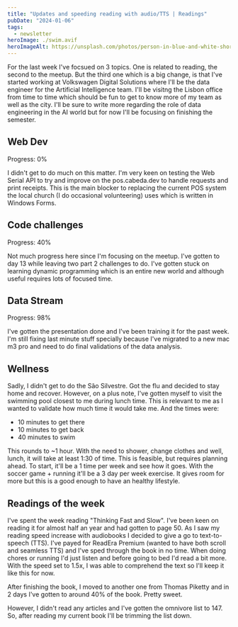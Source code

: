 ```yaml
---
title: "Updates and speeding reading with audio/TTS | Readings"
pubDate: "2024-01-06"
tags:
  - newsletter
heroImage: ./swim.avif
heroImageAlt: https://unsplash.com/photos/person-in-blue-and-white-shorts-in-water-rAn25CLlyLE
---
```


For the last week I've focsued on 3 topics. One is related to reading, the second to the meetup. But the third one which is a big change, is that I've started working at Volkswagen Digital Solutions where I'll be the data engineer for the Artificial Intelligence team. I'll be visitng the Lisbon office from time to time which should be fun to get to know more of my team as well as the city. I'll be sure to write more regarding the role of data engineering in the AI world but for now I'll be focusing on finishing the semester.

## Web Dev

Progress: 0%

I didn't get to do much on this matter. I'm very keen on testing the Web Serial API to try and improve on the pos.cabeda.dev to handle requests and print receipts. This is the main blocker to replacing the current POS system the local church (I do occasional volunteering) uses which is written in Windows Forms.

## Code challenges

Progress: 40%

Not much progress here since I'm focusing on the meetup. I've gotten to day 13 while leaving two part 2 challenges to do. I've gotten stuck on learning dynamic programming which is an entire new world and although useful requires lots of focused time.

## Data Stream

Progress: 98%

I've gotten the presentation done and I've been training it for the past week. I'm still fixing last minute stuff specially because I've migrated to a new mac m3 pro and need to do final validations of the data analysis.

## Wellness

Sadly, I didn't get to do the São Silvestre. Got the flu and decided to stay home and recover. However, on a plus note, I've gotten myself to visit the swimming pool closest to me during lunch time. This is relevant to me as I wanted to validate how much time it would take me. And the times were:

- 10 minutes to get there
- 10 minutes to get back
- 40 minutes to swim

This rounds to ~1 hour. With the need to shower, change clothes and well, lunch, it will take at least 1:30 of time. This is feasible, but requires planning ahead. To start, it'll be a 1 time per week and see how it goes. With the soccer game + running it'll be a 3 day per week exercise. It gives room for more but this is a good enough to have an healthy lifestyle.

## Readings of the week

I've spent the week reading "Thinking Fast and Slow". I've been keen on reading it for almost half an year and had gotten to page 50. As I saw my reading speed increase with audiobooks I decided to give a go to text-to-speech (TTS). I've payed for ReadEra Premium (wanted to have both scroll and seamless TTS) and I've sped through the book in no time. When doing chores or running I'd just listen and before going to bed I'd read a bit more. With the speed set to 1.5x, I was able to comprehend the text so I'll keep it like this for now.

After finishing the book, I moved to another one from Thomas Piketty and in 2 days I've gotten to around 40% of the book. Pretty sweet.

However, I didn't read any articles and I've gotten the omnivore list to 147. So, after reading my current book I'll be trimming the list down.
